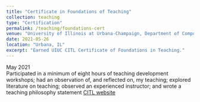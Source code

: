 ```yaml
---
title: "Certificate in Foundations of Teaching"
collection: teaching
type: "Certification"
permalink: /teaching/foundations-cert
venue: "University of Illinois at Urbana-Champaign, Department of Computer Science"
date: 2021-05-26
location: "Urbana, IL"
excerpt: "Earned UIUC CITL Certificate of Foundations in Teaching."
---
```


May 2021  
Participated in a minimum of eight hours of teaching development workshops; had an observation of, and reflected on, my teaching; explored literature on teaching; observed an experienced instructor; and wrote a teaching philosophy statement
[CITL website](https://citl.illinois.edu/citl-101/teaching-learning/teaching-certificates/certificate-in-foundations-of-teaching)